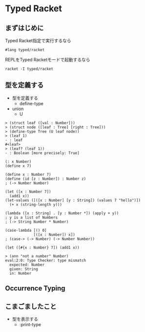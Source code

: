 # Typed Racket

## まずはじめに

Typed Racket指定で実行するなら

```racket
#lang typed/racket
```

REPLをTyped Racketモードで起動するなら

```
racket -I typed/racket
```

## 型を定義する

* 型を定義する
  * define-type
* union
  * U
  
```
> (struct leaf ([val : Number]))
> (struct node ([leaf : Tree] [right : Tree]))
> (define-type Tree (U leaf node))
> (leaf 1)
- : leaf
#<leaf>
> (leaf? (leaf 1))
- : Boolean [more precisely: True]
```

```racket
(: x Number)
(define x 7)

(define x : Number 7)
(define (id [z : Number]) : Number z)
; (-> Number Number)

(let ([x : Number 7])
  (add1 x))
(let-values ([([x : Number] [y : String]) (values 7 "hello")])
  (+ x (string-length y)))
  
(lambda ([x : String] . [y : Number *]) (apply + y))
; y is a list of Numbers
; (-> String Number * Number)

(case-lambda [() 0]
             [([x : Number]) x])
; (case-> (-> Number) (-> Number Number))

(let ([#{x : Number} 7]) (add1 x))
```

```
> (ann "not a number" Number)
eval:2:0: Type Checker: type mismatch
  expected: Number
  given: String
  in: Number
```




## Occurrence Typing

## こまごましたこと

* 型を表示する
  * :print-type



